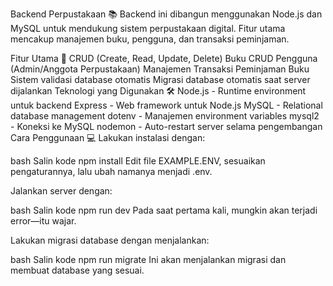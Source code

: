 Backend Perpustakaan 📚
Backend ini dibangun menggunakan Node.js dan MySQL untuk mendukung sistem perpustakaan digital. Fitur utama mencakup manajemen buku, pengguna, dan transaksi peminjaman.

Fitur Utama 🔑
CRUD (Create, Read, Update, Delete) Buku
CRUD Pengguna (Admin/Anggota Perpustakaan)
Manajemen Transaksi Peminjaman Buku
Sistem validasi database otomatis
Migrasi database otomatis saat server dijalankan
Teknologi yang Digunakan 🛠️
Node.js - Runtime environment untuk backend
Express - Web framework untuk Node.js
MySQL - Relational database management
dotenv - Manajemen environment variables
mysql2 - Koneksi ke MySQL
nodemon - Auto-restart server selama pengembangan
Cara Penggunaan 💻
Lakukan instalasi dengan:

bash
Salin kode
npm install
Edit file EXAMPLE.ENV, sesuaikan pengaturannya, lalu ubah namanya menjadi .env.

Jalankan server dengan:

bash
Salin kode
npm run dev
Pada saat pertama kali, mungkin akan terjadi error—itu wajar.

Lakukan migrasi database dengan menjalankan:

bash
Salin kode
npm run migrate
Ini akan menjalankan migrasi dan membuat database yang sesuai.
